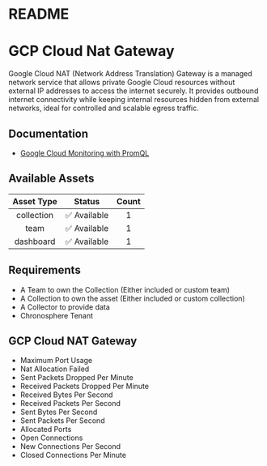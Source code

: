 
README
======

# GCP Cloud Nat Gateway


Google Cloud NAT (Network Address Translation) Gateway is a managed network service that allows private Google Cloud resources without external IP addresses to access the internet securely. It provides outbound internet connectivity while keeping internal resources hidden from external networks, ideal for controlled and scalable egress traffic.
## Documentation

- [Google Cloud Monitoring with PromQL](https://cloud.google.com/monitoring/promql)

## Available Assets

|Asset Type|Status|Count|
| :---: | :---: | :---: |
|collection|✅ Available|1|
|team|✅ Available|1|
|dashboard|✅ Available|1|

## Requirements

- A Team to own the Collection (Either included or custom team)
- A Collection to own the asset (Either included or custom collection)
- A Collector to provide data
- Chronosphere Tenant

## GCP Cloud NAT Gateway

- Maximum Port Usage
- Nat Allocation Failed
- Sent Packets Dropped Per Minute
- Received Packets Dropped Per Minute
- Received Bytes Per Second
- Received Packets Per Second
- Sent Bytes Per Second
- Sent Packets Per Second
- Allocated Ports
- Open Connections
- New Connections Per Second
- Closed Connections Per Minute
